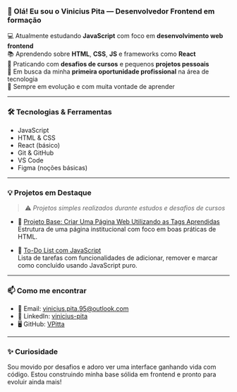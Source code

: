 ### 👋 Olá! Eu sou o Vinicius Pita — Desenvolvedor Frontend em formação

💻 Atualmente estudando **JavaScript** com foco em **desenvolvimento web frontend**  
📚 Aprendendo sobre **HTML**, **CSS**, **JS** e frameworks como **React**  
🔧 Praticando com **desafios de cursos** e pequenos **projetos pessoais**  
🚀 Em busca da minha **primeira oportunidade profissional** na área de tecnologia  
🌱 Sempre em evolução e com muita vontade de aprender

---

### 🛠️ Tecnologias & Ferramentas

- JavaScript  
- HTML & CSS  
- React (básico)  
- Git & GitHub  
- VS Code  
- Figma (noções básicas)

---

### 💡 Projetos em Destaque

> ⚠️ *Projetos simples realizados durante estudos e desafios de cursos*

- 📌 [Projeto Base: Criar Uma Página Web Utilizando as Tags Aprendidas](https://github.com/VPitta/PrimeiroHTML)  
  Estrutura de uma página institucional com foco em boas práticas de HTML.

- 📌 [To-Do List com JavaScript](https://github.com/VPitta/nome-do-projeto)  
  Lista de tarefas com funcionalidades de adicionar, remover e marcar como concluído usando JavaScript puro.

---

### 📫 Como me encontrar

- 📧 Email: vinicius.pita.95@outlook.com  
- 💼 LinkedIn: [vinicius-pita](https://www.linkedin.com/in/vinicius-pita/)  
- 🖥️ GitHub: [VPitta](https://github.com/VPitta)

---

### ✨ Curiosidade

Sou movido por desafios e adoro ver uma interface ganhando vida com código. Estou construindo minha base sólida em frontend e pronto para evoluir ainda mais!
